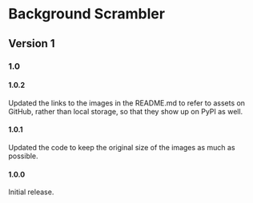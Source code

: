 # Background Scrambler

## Version 1
### 1.0
#### 1.0.2
Updated the links to the images in the README.md to refer to assets on GitHub, rather than local storage, so that they show up on PyPI as well.

#### 1.0.1
Updated the code to keep the original size of the images as much as possible.

#### 1.0.0
Initial release.
